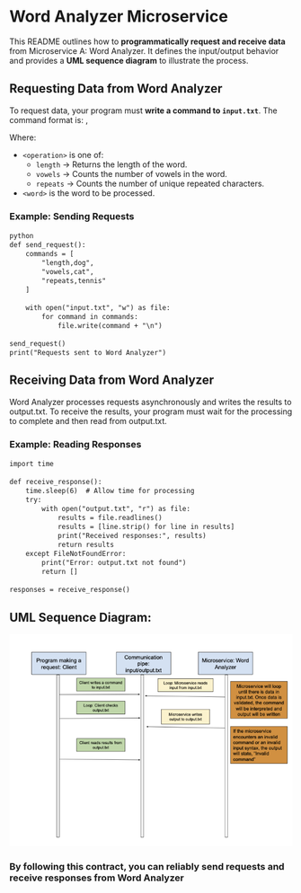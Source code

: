 # Word Analyzer Microservice

This README outlines how to **programmatically request and receive data** from Microservice A: Word Analyzer. It defines the input/output behavior and provides a **UML sequence diagram** to illustrate the process.

## Requesting Data from Word Analyzer

To request data, your program must **write a command to `input.txt`**. The command format is:
<operation>,<word>


Where:
- `<operation>` is one of:
  - `length` → Returns the length of the word.
  - `vowels` → Counts the number of vowels in the word.
  - `repeats` → Counts the number of unique repeated characters.
- `<word>` is the word to be processed.

### Example: Sending Requests

```
python
def send_request():
    commands = [
        "length,dog",
        "vowels,cat",
        "repeats,tennis"
    ]

    with open("input.txt", "w") as file:
        for command in commands:
            file.write(command + "\n")

send_request()
print("Requests sent to Word Analyzer")
```

## Receiving Data from Word Analyzer
Word Analyzer processes requests asynchronously and writes the results to output.txt. To receive the results, your program must wait for the processing to complete and then read from output.txt.


### Example: Reading Responses

```
import time

def receive_response():
    time.sleep(6)  # Allow time for processing
    try:
        with open("output.txt", "r") as file:
            results = file.readlines()
            results = [line.strip() for line in results]
            print("Received responses:", results)
            return results
    except FileNotFoundError:
        print("Error: output.txt not found")
        return []

responses = receive_response()
```

## UML Sequence Diagram:

![UML Sequence Diagram](UML.png)


### By following this contract, you can reliably send requests and receive responses from Word Analyzer
